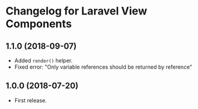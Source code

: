 Changelog for Laravel View Components
=====================================

1.1.0 (2018-09-07)
------------------

- Added `render()` helper.
- Fixed error: "Only variable references should be returned by reference"


1.0.0 (2018-07-20)
------------------

- First release.
